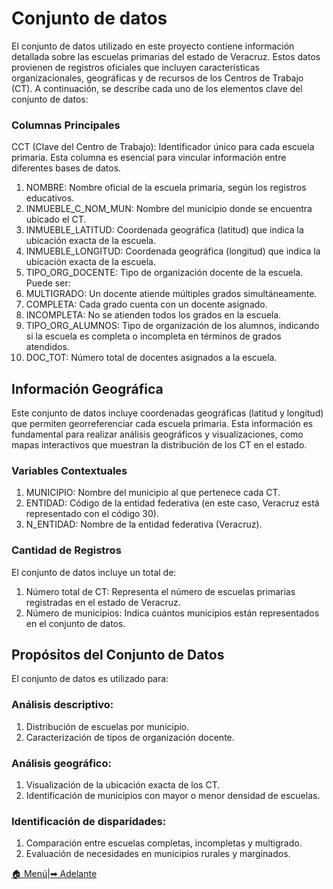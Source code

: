 # Conjunto de datos
El conjunto de datos utilizado en este proyecto contiene información detallada sobre las escuelas primarias del estado de Veracruz. Estos datos provienen de registros oficiales que incluyen características organizacionales, geográficas y de recursos de los Centros de Trabajo (CT). A continuación, se describe cada uno de los elementos clave del conjunto de datos:

### Columnas Principales
CCT (Clave del Centro de Trabajo): Identificador único para cada escuela primaria. Esta columna es esencial para vincular información entre diferentes bases de datos.
1. NOMBRE: Nombre oficial de la escuela primaria, según los registros educativos.
2. INMUEBLE_C_NOM_MUN: Nombre del municipio donde se encuentra ubicado el CT.
3. INMUEBLE_LATITUD: Coordenada geográfica (latitud) que indica la ubicación exacta de la escuela.
4. INMUEBLE_LONGITUD: Coordenada geográfica (longitud) que indica la ubicación exacta de la escuela.
5. TIPO_ORG_DOCENTE: Tipo de organización docente de la escuela. Puede ser:
6. MULTIGRADO: Un docente atiende múltiples grados simultáneamente.
7. COMPLETA: Cada grado cuenta con un docente asignado.
8. INCOMPLETA: No se atienden todos los grados en la escuela.
9. TIPO_ORG_ALUMNOS: Tipo de organización de los alumnos, indicando si la escuela es completa o incompleta en términos de grados atendidos.
10. DOC_TOT: Número total de docentes asignados a la escuela.

## Información Geográfica
Este conjunto de datos incluye coordenadas geográficas (latitud y longitud) que permiten georreferenciar cada escuela primaria. Esta información es fundamental para realizar análisis geográficos y visualizaciones, como mapas interactivos que muestran la distribución de los CT en el estado.

### Variables Contextuales
1. MUNICIPIO: Nombre del municipio al que pertenece cada CT.
2. ENTIDAD: Código de la entidad federativa (en este caso, Veracruz está representado con el código 30).
3. N_ENTIDAD: Nombre de la entidad federativa (Veracruz).

### Cantidad de Registros
El conjunto de datos incluye un total de:

1. Número total de CT: Representa el número de escuelas primarias registradas en el estado de Veracruz.
2. Número de municipios: Indica cuántos municipios están representados en el conjunto de datos.

## Propósitos del Conjunto de Datos
El conjunto de datos es utilizado para:

### Análisis descriptivo:
1. Distribución de escuelas por municipio.
2. Caracterización de tipos de organización docente.

### Análisis geográfico:
1. Visualización de la ubicación exacta de los CT.
2. Identificación de municipios con mayor o menor densidad de escuelas.

### Identificación de disparidades:
1. Comparación entre escuelas completas, incompletas y multigrado.
2. Evaluación de necesidades en municipios rurales y marginados.

[🏠 Menú](README.md)|[➡ Adelante](modelado.md)
